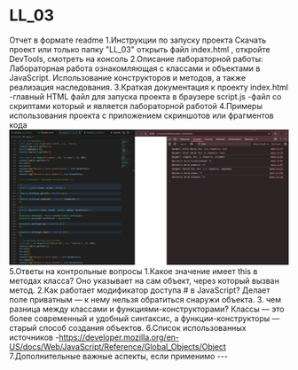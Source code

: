 # LL_03

Отчет в формате readme
1.Инструкции по запуску проекта
    Скачать проект или только папку "LL_03" открыть файл index.html , откройте DevTools, смотреть на консоль 
2.Описание лабораторной работы:
    Лабораторная работа ознакомляющая с классами и объектами в JavaScript. Использование конструкторов и методов, а также реализация наследования.
3.Краткая документация к проекту
    index.html -главный HTML файл для запуска проекта в браузере 
    script.js  -файл со скриптами который и является лабораторной работой
4.Примеры использования проекта с приложением скриншотов или фрагментов кода
![запуск файла index.html](image.png)
5.Ответы на контрольные вопросы
    1.Какое значение имеет this в методах класса?
        Оно указывает на сам объект, через который вызван метод.
    2.Как работает модификатор доступа # в JavaScript?
        Делает поле приватным — к нему нельзя обратиться снаружи объекта.
    3. чем разница между классами и функциями-конструкторами?
       Классы — это более современный и удобный синтаксис, а функции-конструкторы — старый способ создания объектов.
6.Список использованных источников
        -https://developer.mozilla.org/en-US/docs/Web/JavaScript/Reference/Global_Objects/Object
7.Дополнительные важные аспекты, если применимо
        ---